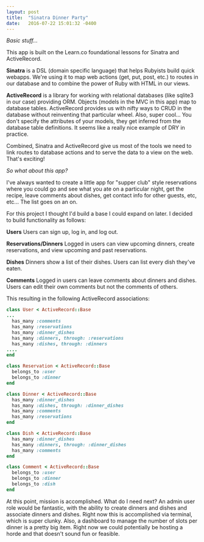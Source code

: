 ```yaml
---
layout: post
title:  "Sinatra Dinner Party"
date:   2016-07-22 15:01:32 -0400
---
```


*Basic stuff...*

This app is built on the Learn.co foundational lessons for Sinatra and ActiveRecord.

**Sinatra** is a DSL (domain specific language) that helps Rubyists build quick webapps. We're using it to map web actions (get, put, post, etc.) to routes in our database and to combine the power of Ruby with HTML in our views.

**ActiveRecord** is a library for working with relational databases (like sqlite3 in our case) providing ORM. Objects (models in the MVC in this app) map to database tables. ActiveRecord provides us with nifty ways to CRUD in the database without reinventing that particular wheel. Also, super cool... You don't specify the attributes of your models, they get inferred from the database table definitions. It seems like a really nice example of DRY in practice.

Combined, Sinatra and ActiveRecord give us most of the tools we need to link routes to database actions and to serve the data to a view on the web. That's exciting!

*So what about this app?*

I've always wanted to create a little app for "supper club" style reservations where you could go and see what you ate on a particular night, get the recipe, leave comments about dishes, get contact info for other guests, etc, etc... The list goes on an on. 

For this project I thought I'd build a base I could expand on later. I decided to build functionality as follows:

**Users**
Users can sign up, log in, and log out.

**Reservations/Dinners**
Logged in users can view upcoming dinners, create reservations, and view upcoming and past reservations.

**Dishes**
Dinners show a list of their dishes. Users can list every dish they've eaten.

**Comments**
Logged in users can leave comments about dinners and dishes. Users can edit their own comments but not the comments of others.

This resulting in the following ActiveRecord associations:

```ruby
class User < ActiveRecord::Base  
...  
  has_many :comments
  has_many :reservations
  has_many :dinner_dishes
  has_many :dinners, through: :reservations
  has_many :dishes, through: :dinners
....  
end  

class Reservation < ActiveRecord::Base
  belongs_to :user
  belongs_to :dinner
end

class Dinner < ActiveRecord::Base
  has_many :dinner_dishes
  has_many :dishes, through: :dinner_dishes
  has_many :comments
  has_many :reservations
end

class Dish < ActiveRecord::Base
  has_many :dinner_dishes
  has_many :dinners, through: :dinner_dishes
  has_many :comments
end

class Comment < ActiveRecord::Base
  belongs_to :user
  belongs_to :dinner
  belongs_to :dish
end
```

At this point, mission is accomplished. What do I need next? An admin user role would be fantastic, with the ability to create dinners and dishes and associate dinners and dishes. Right now this is accomplished via terminal, which is super clunky. Also, a dashboard to manage the number of slots per dinner is a pretty big item. Right now we could potentially be hosting a horde and that doesn't sound fun or feasible.


